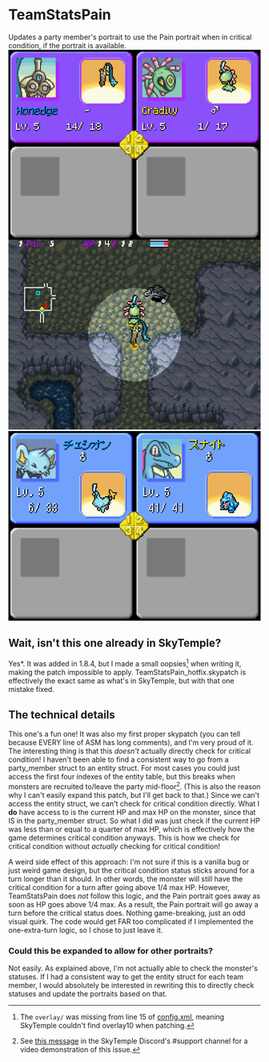 # TeamStatsPain
Updates a party member's portrait to use the Pain portrait when in critical condition, if the portrait is available.
![Demonstration of TeamStatsPain in PMD: Crowned](crowned.png)
![Demonstration of TeamStatsPain on an otherwise vanilla JP ROM](jp.png)

## Wait, isn't this one already in SkyTemple?
Yes*. It was added in 1.8.4, but I made a small oopsies[^1] when writing it, making the patch impossible to apply. TeamStatsPain_hotfix.skypatch is effectively the exact same as what's in SkyTemple, but with that one mistake fixed.

## The technical details
This one's a fun one! It was also my first proper skypatch (you can tell because EVERY line of ASM has long comments), and I'm very proud of it.
The interesting thing is that this *doesn't* actually directly check for critical condition! I haven't been able to find a consistent way to go from a party_member struct to an entity struct.
For most cases you could just access the first four indexes of the entity table, but this breaks when monsters are recruited to/leave the party mid-floor[^2].
(This is also the reason why I can't easily expand this patch, but I'll get back to that.)
Since we can't access the entity struct, we can't check for critical condition directly. What I **do** have access to is the current HP and max HP on the monster, since that IS in the party_member struct.
So what I did was just check if the current HP was less than or equal to a quarter of max HP, which is effectively how the game determines critical condition anyways.
This is how we check for critical condition without *actually* checking for critical condition!

A weird side effect of this approach: I'm not sure if this is a vanilla bug or just weird game design, but the critical condition status sticks around for a turn longer than it should.
In other words, the monster will still have the critical condition for a turn after going above 1/4 max HP. However, TeamStatsPain does *not* follow this logic, and the Pain portrait goes away as soon as HP goes above 1/4 max.
As a result, the Pain portrait will go away a turn before the critical status does. Nothing game-breaking, just an odd visual quirk. The code would get FAR too complicated if I implemented the one-extra-turn logic, so I chose to just leave it.

### Could this be expanded to allow for other portraits?
Not easily. As explained above, I'm not actually able to check the monster's statuses.
If I had a consistent way to get the entity struct for each team member, I would absolutely be interested in rewriting this to directly check statuses and update the portraits based on that.

[^1]: The `overlay/` was missing from line 15 of [config.xml](https://github.com/Chesyon/chesyon-eos-asm/blob/main/skypatches/TeamStatsPain/config.xml#L15), meaning SkyTemple couldn't find overlay10 when patching.
[^2]: See [this message](https://discord.com/channels/710190644152369162/1304094562196787253/1304267537252352073) in the SkyTemple Discord's #support channel for a video demonstration of this issue.